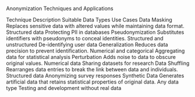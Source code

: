 Anonymization Techniques and Applications

Technique	Description	Suitable Data Types	Use Cases
Data Masking	Replaces sensitive data with altered values while maintaining data format.	Structured data	Protecting PII in databases
Pseudonymization	Substitutes identifiers with pseudonyms to conceal identities.	Structured and unstructured	De-identifying user data
Generalization	Reduces data precision to prevent identification.	Numerical and categorical	Aggregating data for statistical analysis
Perturbation	Adds noise to data to obscure original values.	Numerical data	Sharing datasets for research
Data Shuffling	Rearranges data entries to break the link between data and individuals.	Structured data	Anonymizing survey responses
Synthetic Data	Generates artificial data that retains statistical properties of original data.	Any data type	Testing and development without real data
